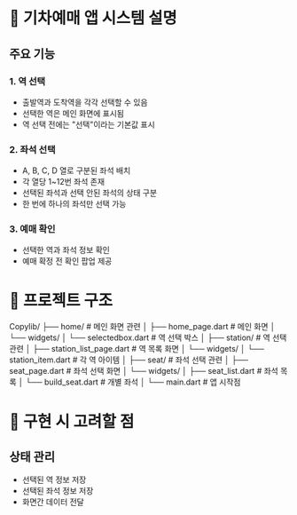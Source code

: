# 🚂 기차예매 앱 시스템 설명
## 주요 기능
### 1. 역 선택

- 출발역과 도착역을 각각 선택할 수 있음
- 선택한 역은 메인 화면에 표시됨
- 역 선택 전에는 "선택"이라는 기본값 표시

### 2. 좌석 선택

- A, B, C, D 열로 구분된 좌석 배치
- 각 열당 1~12번 좌석 존재
- 선택된 좌석과 선택 안된 좌석의 상태 구분
- 한 번에 하나의 좌석만 선택 가능

### 3. 예매 확인

- 선택한 역과 좌석 정보 확인
- 예매 확정 전 확인 팝업 제공

# 📁 프로젝트 구조
Copylib/
├── home/                  # 메인 화면 관련
│   ├── home_page.dart     # 메인 화면
│   └── widgets/
│       └── selectedbox.dart   # 역 선택 박스
│
├── station/              # 역 선택 관련
│   ├── station_list_page.dart  # 역 목록 화면
│   └── widgets/
│       └── station_item.dart   # 각 역 아이템
│
├── seat/                # 좌석 선택 관련
│   ├── seat_page.dart    # 좌석 선택 화면
│   └── widgets/
│       ├── seat_list.dart    # 좌석 목록
│       └── build_seat.dart   # 개별 좌석
│
└── main.dart            # 앱 시작점


# 💭 구현 시 고려할 점

## 상태 관리

- 선택된 역 정보 저장
- 선택된 좌석 정보 저장
- 화면간 데이터 전달


